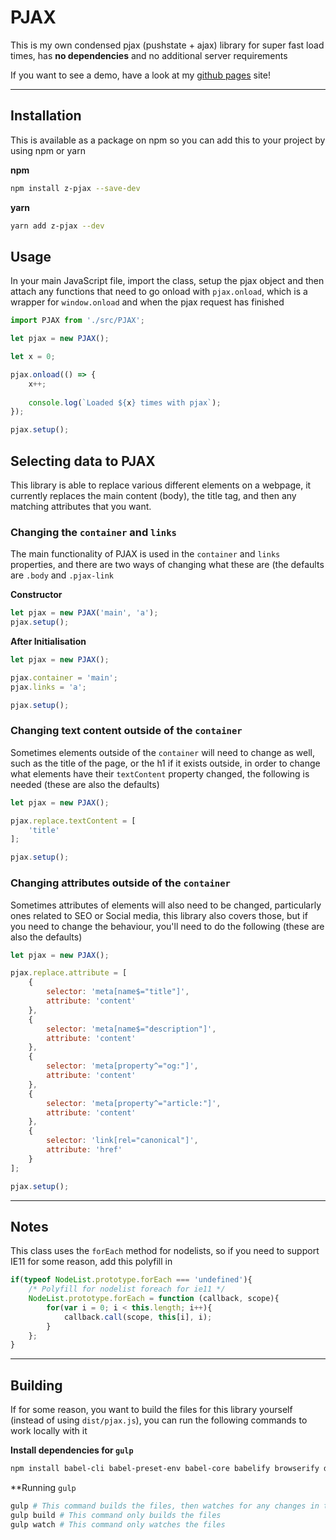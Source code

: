 # PJAX
This is my own condensed pjax (pushstate + ajax) library for super fast load times, has **no dependencies** and no additional server requirements

If you want to see a demo, have a look at my [github pages](https://zeraphie.github.io/) site!

---

## Installation
This is available as a package on npm so you can add this to your project by using npm or yarn

**npm**
```bash
npm install z-pjax --save-dev
```

**yarn**
```bash
yarn add z-pjax --dev
```

## Usage
In your main JavaScript file, import the class, setup the pjax object and then attach any functions that need to go onload with `pjax.onload`, which is a wrapper for `window.onload` and when the pjax request has finished

```javascript
import PJAX from './src/PJAX';

let pjax = new PJAX();

let x = 0;

pjax.onload(() => {
    x++;
    
    console.log(`Loaded ${x} times with pjax`);
});

pjax.setup();
```

## Selecting data to PJAX
This library is able to replace various different elements on a webpage, it currently replaces the main content (body), the title tag, and then any matching attributes that you want.

### Changing the `container` and `links`
The main functionality of PJAX is used in the `container` and `links` properties, and there are two ways of changing what these are (the defaults are `.body` and `.pjax-link`

**Constructor**
```javascript
let pjax = new PJAX('main', 'a');
pjax.setup();
```

**After Initialisation**
```javascript
let pjax = new PJAX();

pjax.container = 'main';
pjax.links = 'a';

pjax.setup();
```

### Changing text content outside of the `container`
Sometimes elements outside of the `container` will need to change as well, such as the title of the page, or the h1 if it exists outside, in order to change what elements have their `textContent` property changed, the following is needed (these are also the defaults)

```javascript
let pjax = new PJAX();

pjax.replace.textContent = [
    'title'
];

pjax.setup();
```

### Changing attributes outside of the `container`
Sometimes attributes of elements will also need to be changed, particularly ones related to SEO or Social media, this library also covers those, but if you need to change the behaviour, you'll need to do the following (these are also the defaults)

```javascript
let pjax = new PJAX();

pjax.replace.attribute = [
    {
        selector: 'meta[name$="title"]',
        attribute: 'content'
    },
    {
        selector: 'meta[name$="description"]',
        attribute: 'content'
    },
    {
        selector: 'meta[property^="og:"]',
        attribute: 'content'
    },
    {
        selector: 'meta[property^="article:"]',
        attribute: 'content'
    },
    {
        selector: 'link[rel="canonical"]',
        attribute: 'href'
    }
];

pjax.setup();
```

---

## Notes
This class uses the `forEach` method for nodelists, so if you need to support IE11 for some reason, add this polyfill in
```javascript
if(typeof NodeList.prototype.forEach === 'undefined'){
    /* Polyfill for nodelist foreach for ie11 */		
    NodeList.prototype.forEach = function (callback, scope){
        for(var i = 0; i < this.length; i++){
            callback.call(scope, this[i], i);
        }
    };
}
```

---

## Building
If for some reason, you want to build the files for this library yourself (instead of using `dist/pjax.js`), you can run the following commands to work locally with it

**Install dependencies for `gulp`**
```bash
npm install babel-cli babel-preset-env babel-core babelify browserify del gulp gulp-plumber gulp-sourcemaps gulp-uglify gulp-util run-sequence vinyl-buffer vinyl-source-stream
```

**Running `gulp`
```bash
gulp # This command builds the files, then watches for any changes in the src directory
gulp build # This command only builds the files
gulp watch # This command only watches the files
```
